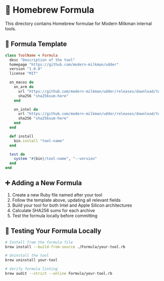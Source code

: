 # 🍺 Homebrew Formula

This directory contains Homebrew formulae for Modern Milkman internal tools.

## 📝 Formula Template

```ruby
class ToolName < Formula
  desc "Description of the tool"
  homepage "https://github.com/modern-milkman/udder"
  version "1.0.0"
  license "MIT"

  on_macos do
    on_arm do
      url "https://github.com/modern-milkman/udder/releases/download/tool-name-v#{version}/tool-name-#{version}-darwin-arm64.tar.gz"
      sha256 "sha256sum-here"
    end

    on_intel do
      url "https://github.com/modern-milkman/udder/releases/download/tool-name-v#{version}/tool-name-#{version}-darwin-x86_64.tar.gz"
      sha256 "sha256sum-here"
    end
  end

  def install
    bin.install "tool-name"
  end

  test do
    system "#{bin}/tool-name", "--version"
  end
end
```

## ➕ Adding a New Formula

1. Create a new Ruby file named after your tool
2. Follow the template above, updating all relevant fields
3. Build your tool for both Intel and Apple Silicon architectures
4. Calculate SHA256 sums for each archive
5. Test the formula locally before committing

## 🧪 Testing Your Formula Locally

```bash
# Install from the formula file
brew install --build-from-source ./Formula/your-tool.rb

# Uninstall the tool
brew uninstall your-tool

# Verify formula linting
brew audit --strict --online Formula/your-tool.rb
```
